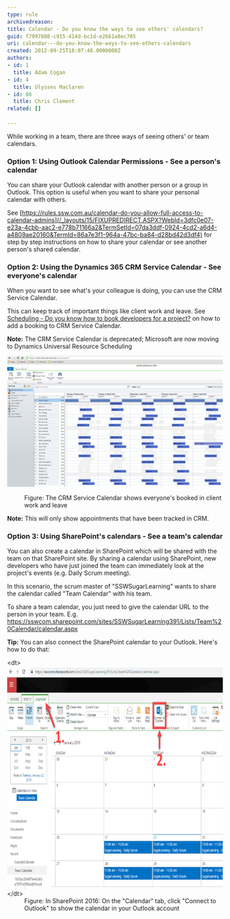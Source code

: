 ```yaml
---
type: rule
archivedreason: 
title: Calendar - Do you know the ways to see others' calendars?
guid: f7997808-c915-414d-bc1d-e2661a8ec705
uri: calendar---do-you-know-the-ways-to-see-others-calendars
created: 2012-09-25T18:07:48.0000000Z
authors:
- id: 1
  title: Adam Cogan
- id: 4
  title: Ulysses Maclaren
- id: 86
  title: Chris Clement
related: []

---
```


While working in a team, there are three ways of seeing others' or team calendars.

<!--endintro-->

### Option 1: Using Outlook Calendar Permissions - See a person's calendar


You can share your Outlook calendar with another person or a group in Outlook. This option is useful when you want to share your personal calendar with others.

See [https://rules.ssw.com.au/calendar-do-you-allow-full-access-to-calendar-admins](/_layouts/15/FIXUPREDIRECT.ASPX?WebId=3dfc0e07-e23a-4cbb-aac2-e778b71166a2&TermSetId=07da3ddf-0924-4cd2-a6d4-a4809ae20160&TermId=86a7e3f1-964a-47bc-ba84-d28bd42d3df4) for step by step instructions on how to share your calendar or see another person's shared calendar.

### Option 2: Using the Dynamics 365 CRM Service Calendar - See everyone's calendar


When you want to see what's your colleague is doing, you can use the CRM Service Calendar.

This can keep track of important things like client work and leave. See [Scheduling - Do you know how to book developers for a project?](/_layouts/15/FIXUPREDIRECT.ASPX?WebId=3dfc0e07-e23a-4cbb-aac2-e778b71166a2&TermSetId=07da3ddf-0924-4cd2-a6d4-a4809ae20160&TermId=d51b4fd0-dc73-4e51-a6fd-e2354b6add89) on how to add a booking to CRM Service Calendar.

**Note:** The CRM Service Calendar is deprecated; Microsoft are now moving to Dynamics Universal Resource Scheduling 


![](ServiceCalendar.png)
<dl class="image"><dd>Figure: The CRM Service Calendar shows everyone's booked in client work and leave</dd></dl>



**Note:** This will only show appointments that have been tracked in CRM.

### Option 3: Using SharePoint's calendars - See a team's calendar


You can also create a calendar in SharePoint which will be shared with the team on that SharePoint site. By sharing a calendar using SharePoint, new developers who have just joined the team can immediately look at the project's events (e.g. Daily Scrum meeting).

In this scenario, the scrum master of "SSWSugarLearning" wants to share the calendar called "Team Calendar" with his team.

To share a team calendar, you just need to give the calendar URL to the person in your team.
E.g. https://sswcom.sharepoint.com/sites/SSWSugarLearning391/Lists/Team%20Calendar/calendar.aspx

**Tip:** You can also connect the SharePoint calendar to your Outlook. Here's how to do that:
<dl class="image">&lt;dt&gt; 
      <img src="sharepoint-sharing-calendar - using outlook.png" alt="sharepoint-sharing-calendar - using outlook.png" style="width:750px;height:518px;"> 
   &lt;/dt&gt;<dd>Figure: In SharePoint 2016: On the "Calendar" tab, click "Connect to Outlook" to show the calendar in your Outlook account<br></dd></dl>
